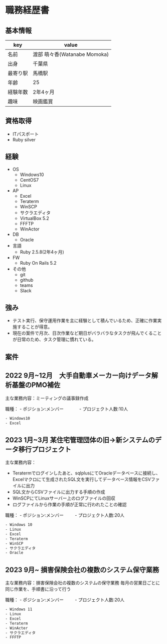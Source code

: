 # 職務経歴書

## 基本情報

|key|value|
|--|--|
|名前|渡部 萌々香(Watanabe Momoka)|
|出身|千葉県|
|最寄り駅|馬橋駅|
|年齢|25|
|経験年数|2年4ヶ月|
|趣味|映画鑑賞|


## 資格取得
- ITパスポート
- Ruby silver

## 経験
- OS
  - Windows10
  - CentOS7
  - Linux
- AP
  - Excel
  - Teraterm
  - WinSCP
  - サクラエディタ
  - VirtualBox 5.2
  - FFFTP
  - WinActor
- DB
  - Oracle
- 言語
  - Ruby 2.5.8(2年4ヶ月)
- FW
  - Ruby On Rails 5.2
- その他
  - git
  - github
  - teams
  - Slack

## 強み
- テスト実行、保守運用作業を主に経験として積んでいるため、正確に作業実施することが得意。
- 現在の案件で月次、日次作業など期日がバラバラなタスクが飛んでくることが日常のため、タスク管理に慣れている。

## 案件

## 2022 9月~12月　大手自動車メーカー向けデータ解析基盤のPMO補佐
主な業務内容：ミーティングの議事録作成

職種： - ポジション:メンバー
　　　 - プロジェクト人数:10人

```bash
- Windows10
- Excel
```

## 2023 1月~3月 某住宅管理団体の旧→新システムのデータ移行プロジェクト
主な業務内容：
  - Teratermでログインしたあと、sqlplusにてOracleデータベースに接続し、Excelマクロにて生成されたSQL文を実行してデータベース情報をCSVファイルに出力
  - SQL文からCSVファイルに出力する手順の作成
  - WinSCPにてLinuxサーバー上のログファイルの回収
  - ログファイルから作業の手順が正常に行われたことの確認

職種： - ポジション:メンバー
　　   - プロジェクト人数:20人
     
```bash
- Windows 10					
- Linux					
- Excel					
- Teraterm					
- WinSCP					
- サクラエディタ					
- Oracle
```

## 2023 9月~ 損害保険会社の複数のシステム保守業務
主な業務内容：損害保険会社の複数のシステムの保守業務
             毎月の営業日ごとに同じ作業を、手順書に沿って行う

職種： - ポジション:メンバー
　　   - プロジェクト人数:20人
```bash
- Windows 11					
- Linux				
- Excel					
- Teraterm					
- WinActer					
- サクラエディタ					
- FFFTP
```


 
